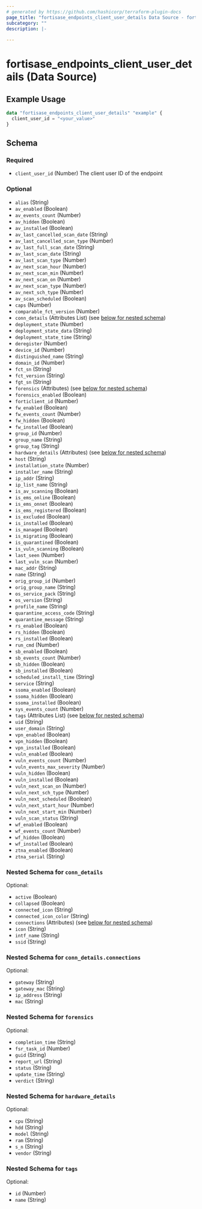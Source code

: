 ```yaml
---
# generated by https://github.com/hashicorp/terraform-plugin-docs
page_title: "fortisase_endpoints_client_user_details Data Source - fortisase"
subcategory: ""
description: |-
  
---
```


# fortisase_endpoints_client_user_details (Data Source)



## Example Usage

```terraform
data "fortisase_endpoints_client_user_details" "example" {
  client_user_id = "<your_value>"
}
```

<!-- schema generated by tfplugindocs -->
## Schema

### Required

- `client_user_id` (Number) The client user ID of the endpoint

### Optional

- `alias` (String)
- `av_enabled` (Boolean)
- `av_events_count` (Number)
- `av_hidden` (Boolean)
- `av_installed` (Boolean)
- `av_last_cancelled_scan_date` (String)
- `av_last_cancelled_scan_type` (Number)
- `av_last_full_scan_date` (String)
- `av_last_scan_date` (String)
- `av_last_scan_type` (Number)
- `av_next_scan_hour` (Number)
- `av_next_scan_min` (Number)
- `av_next_scan_on` (Number)
- `av_next_scan_type` (Number)
- `av_next_sch_type` (Number)
- `av_scan_scheduled` (Boolean)
- `caps` (Number)
- `comparable_fct_version` (Number)
- `conn_details` (Attributes List) (see [below for nested schema](#nestedatt--conn_details))
- `deployment_state` (Number)
- `deployment_state_data` (String)
- `deployment_state_time` (String)
- `deregister` (Number)
- `device_id` (Number)
- `distinguished_name` (String)
- `domain_id` (Number)
- `fct_sn` (String)
- `fct_version` (String)
- `fgt_sn` (String)
- `forensics` (Attributes) (see [below for nested schema](#nestedatt--forensics))
- `forensics_enabled` (Boolean)
- `forticlient_id` (Number)
- `fw_enabled` (Boolean)
- `fw_events_count` (Number)
- `fw_hidden` (Boolean)
- `fw_installed` (Boolean)
- `group_id` (Number)
- `group_name` (String)
- `group_tag` (String)
- `hardware_details` (Attributes) (see [below for nested schema](#nestedatt--hardware_details))
- `host` (String)
- `installation_state` (Number)
- `installer_name` (String)
- `ip_addr` (String)
- `ip_list_name` (String)
- `is_av_scanning` (Boolean)
- `is_ems_online` (Boolean)
- `is_ems_onnet` (Boolean)
- `is_ems_registered` (Boolean)
- `is_excluded` (Boolean)
- `is_installed` (Boolean)
- `is_managed` (Boolean)
- `is_migrating` (Boolean)
- `is_quarantined` (Boolean)
- `is_vuln_scanning` (Boolean)
- `last_seen` (Number)
- `last_vuln_scan` (Number)
- `mac_addr` (String)
- `name` (String)
- `orig_group_id` (Number)
- `orig_group_name` (String)
- `os_service_pack` (String)
- `os_version` (String)
- `profile_name` (String)
- `quarantine_access_code` (String)
- `quarantine_message` (String)
- `rs_enabled` (Boolean)
- `rs_hidden` (Boolean)
- `rs_installed` (Boolean)
- `run_cmd` (Number)
- `sb_enabled` (Boolean)
- `sb_events_count` (Number)
- `sb_hidden` (Boolean)
- `sb_installed` (Boolean)
- `scheduled_install_time` (String)
- `service` (String)
- `ssoma_enabled` (Boolean)
- `ssoma_hidden` (Boolean)
- `ssoma_installed` (Boolean)
- `sys_events_count` (Number)
- `tags` (Attributes List) (see [below for nested schema](#nestedatt--tags))
- `uid` (String)
- `user_domain` (String)
- `vpn_enabled` (Boolean)
- `vpn_hidden` (Boolean)
- `vpn_installed` (Boolean)
- `vuln_enabled` (Boolean)
- `vuln_events_count` (Number)
- `vuln_events_max_severity` (Number)
- `vuln_hidden` (Boolean)
- `vuln_installed` (Boolean)
- `vuln_next_scan_on` (Number)
- `vuln_next_sch_type` (Number)
- `vuln_next_scheduled` (Boolean)
- `vuln_next_start_hour` (Number)
- `vuln_next_start_min` (Number)
- `vuln_scan_status` (String)
- `wf_enabled` (Boolean)
- `wf_events_count` (Number)
- `wf_hidden` (Boolean)
- `wf_installed` (Boolean)
- `ztna_enabled` (Boolean)
- `ztna_serial` (String)

<a id="nestedatt--conn_details"></a>
### Nested Schema for `conn_details`

Optional:

- `active` (Boolean)
- `collapsed` (Boolean)
- `connected_icon` (String)
- `connected_icon_color` (String)
- `connections` (Attributes) (see [below for nested schema](#nestedatt--conn_details--connections))
- `icon` (String)
- `intf_name` (String)
- `ssid` (String)

<a id="nestedatt--conn_details--connections"></a>
### Nested Schema for `conn_details.connections`

Optional:

- `gateway` (String)
- `gateway_mac` (String)
- `ip_address` (String)
- `mac` (String)



<a id="nestedatt--forensics"></a>
### Nested Schema for `forensics`

Optional:

- `completion_time` (String)
- `fsr_task_id` (Number)
- `guid` (String)
- `report_url` (String)
- `status` (String)
- `update_time` (String)
- `verdict` (String)


<a id="nestedatt--hardware_details"></a>
### Nested Schema for `hardware_details`

Optional:

- `cpu` (String)
- `hdd` (String)
- `model` (String)
- `ram` (String)
- `s_n` (String)
- `vendor` (String)


<a id="nestedatt--tags"></a>
### Nested Schema for `tags`

Optional:

- `id` (Number)
- `name` (String)
